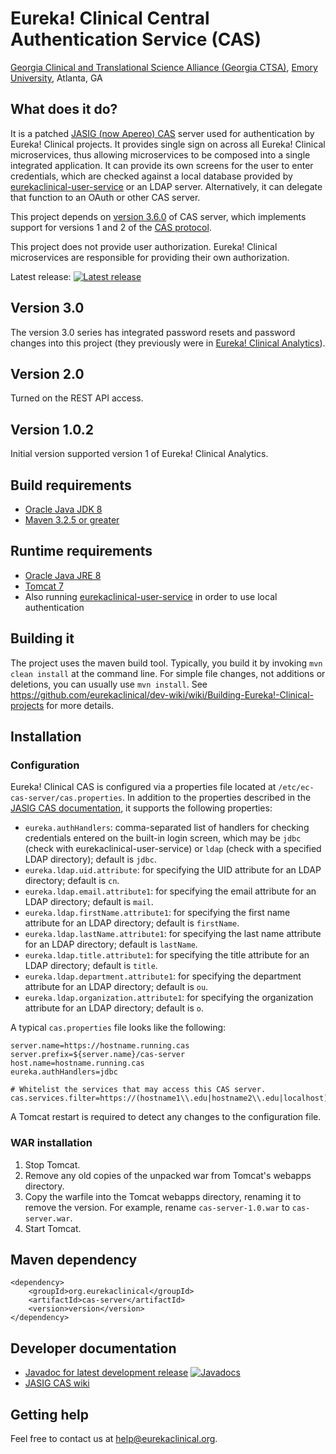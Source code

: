 # Eureka! Clinical Central Authentication Service (CAS)
[Georgia Clinical and Translational Science Alliance (Georgia CTSA)](http://www.georgiactsa.org), [Emory University](http://www.emory.edu), Atlanta, GA

## What does it do?
It is a patched [JASIG (now Apereo) CAS](https://www.apereo.org/projects/cas/) server used for authentication by Eureka! Clinical projects. It provides single sign on across all Eureka! Clinical microservices, thus allowing microservices to be composed into a single integrated application. It can provide its own screens for the user to enter credentials, which are checked against a local database provided by [eurekaclinical-user-service](https://github.com/eurekaclinical/eurekaclinical-user-service) or an LDAP server. Alternatively, it can delegate that function to an OAuth or other CAS server.

This project depends on [version 3.6.0](https://github.com/apereo/cas/releases/tag/v3.6.0) of CAS server, which implements support for versions 1 and 2 of the [CAS protocol](https://apereo.github.io/cas/5.0.x/protocol/CAS-Protocol.html).

This project does not provide user authorization. Eureka! Clinical microservices are responsible for providing their own authorization.

Latest release: [![Latest release](https://maven-badges.herokuapp.com/maven-central/org.eurekaclinical/cas-server/badge.svg)](https://maven-badges.herokuapp.com/maven-central/org.eurekaclinical/cas-server)

## Version 3.0
The version 3.0 series has integrated password resets and password changes into this project (they previously were in [Eureka! Clinical Analytics](https://github.com/eurekaclinical/eureka)).

## Version 2.0
Turned on the REST API access.

## Version 1.0.2
Initial version supported version 1 of Eureka! Clinical Analytics.

## Build requirements
* [Oracle Java JDK 8](http://www.oracle.com/technetwork/java/javase/overview/index.html)
* [Maven 3.2.5 or greater](https://maven.apache.org)

## Runtime requirements
* [Oracle Java JRE 8](http://www.oracle.com/technetwork/java/javase/overview/index.html)
* [Tomcat 7](https://tomcat.apache.org)
* Also running [eurekaclinical-user-service](https://github.com/eurekaclinical/eurekaclinical-user-service) in order to use local authentication

## Building it
The project uses the maven build tool. Typically, you build it by invoking `mvn clean install` at the command line. For simple file changes, not additions or deletions, you can usually use `mvn install`. See https://github.com/eurekaclinical/dev-wiki/wiki/Building-Eureka!-Clinical-projects for more details.

## Installation
### Configuration
Eureka! Clinical CAS is configured via a properties file located at `/etc/ec-cas-server/cas.properties`. In addition to the properties described in the [JASIG CAS documentation](https://wiki.jasig.org/display/casum/configuring), it supports the following properties:
* `eureka.authHandlers`: comma-separated list of handlers for checking credentials entered on the built-in login screen, which may be `jdbc` (check with eurekaclinical-user-service) or `ldap` (check with a specified LDAP directory); default is `jdbc`.
* `eureka.ldap.uid.attribute`: for specifying the UID attribute for an LDAP directory; default is `cn`.
* `eureka.ldap.email.attribute1`: for specifying the email attribute for an LDAP directory; default is `mail`.
* `eureka.ldap.firstName.attribute1`: for specifying the first name attribute for an LDAP directory; default is `firstName`.
* `eureka.ldap.lastName.attribute1`: for specifying the last name attribute for an LDAP directory; default is `lastName`.
* `eureka.ldap.title.attribute1`: for specifying the title attribute for an LDAP directory; default is `title`.
* `eureka.ldap.department.attribute1`: for specifying the department attribute for an LDAP directory; default is `ou`.
* `eureka.ldap.organization.attribute1`: for specifying the organization attribute for an LDAP directory; default is `o`.

A typical `cas.properties` file looks like the following:
```
server.name=https://hostname.running.cas
server.prefix=${server.name}/cas-server
host.name=hostname.running.cas
eureka.authHandlers=jdbc

# Whitelist the services that may access this CAS server.
cas.services.filter=https://(hostname1\\.edu|hostname2\\.edu|localhost).*
```

A Tomcat restart is required to detect any changes to the configuration file.

### WAR installation
1) Stop Tomcat.
2) Remove any old copies of the unpacked war from Tomcat's webapps directory.
3) Copy the warfile into the Tomcat webapps directory, renaming it to remove the version. For example, rename `cas-server-1.0.war` to `cas-server.war`.
4) Start Tomcat.

## Maven dependency
```
<dependency>
    <groupId>org.eurekaclinical</groupId>
    <artifactId>cas-server</artifactId>
    <version>version</version>
</dependency>
```

## Developer documentation
* [Javadoc for latest development release](http://javadoc.io/doc/org.eurekaclinical/cas-server) [![Javadocs](http://javadoc.io/badge/org.eurekaclinical/cas-server.svg)](http://javadoc.io/doc/org.eurekaclinical/cas-server)
* [JASIG CAS wiki](https://wiki.jasig.org/display/CASUM/Home)

## Getting help
Feel free to contact us at help@eurekaclinical.org.

